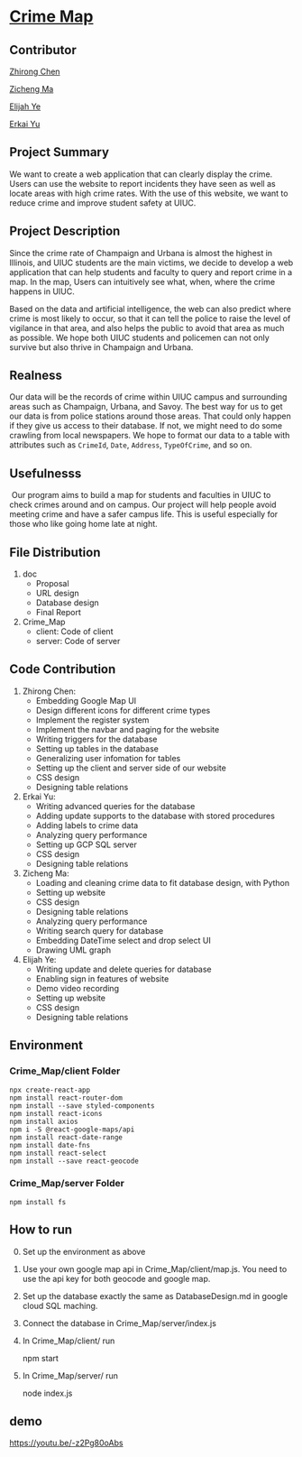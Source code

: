 # [Crime Map](https://github.com/rong-hash/CrimeMap)

## Contributor
[Zhirong Chen](https://github.com/rong-hash)

[Zicheng Ma](https://github.com/ZichengMa)

[Elijah Ye](https://github.com/Elijah-Ye)

[Erkai Yu](https://github.com/silkrow)

## Project Summary
We want to create a web application that can clearly display the crime. Users can use the website to report incidents they have seen as well as locate areas with high crime rates. With the use of this website, we want to reduce crime and improve student safety at UIUC.

## Project Description
Since the crime rate of Champaign and Urbana is almost the highest in Illinois, and UIUC students are the main victims, we decide to develop a web application that can help students and faculty to query and report crime in a map. In the map, Users can intuitively see what, when, where the crime happens in UIUC. 

Based on the data and artificial intelligence, the web can also predict where crime is most likely to occur, so that it can tell the police to raise the level of vigilance in that area, and also helps the public to avoid that area as much as possible. We hope both UIUC students and policemen can not only survive but also thrive in Champaign and Urbana.

## Realness
Our data will be the records of crime within UIUC campus and surrounding areas such as Champaign, Urbana, and Savoy. The best way for us to get our data is from police stations around those areas. That could only happen if they give us access to their database. If not, we might need to do some crawling from local newspapers. We hope to format our data to a table with attributes such as `CrimeId`, `Date`, `Address`, `TypeOfCrime`, and so on. 

## Usefulnesss

​    Our program aims to build a map for students and faculties in UIUC to check crimes around and on campus. Our project will help people avoid meeting crime and have a safer campus life. This is useful especially for those who like going home late at night.

## File Distribution

1. doc
    * Proposal
    * URL design
    * Database design
    * Final Report
2. Crime_Map
    * client: Code of client
    * server: Code of server


## Code Contribution
1. Zhirong Chen:
    * Embedding Google Map UI
    * Design different icons for different crime types
    * Implement the register system
    * Implement the navbar and paging for the website
    * Writing triggers for the database
    * Setting up tables in the database
    * Generalizing user infomation for tables
    * Setting up the client and server side of our website
    * CSS design
    * Designing table relations
2. Erkai Yu:
    * Writing advanced queries for the database
    * Adding update supports to the database with stored procedures
    * Adding labels to crime data
    * Analyzing query performance
    * Setting up GCP SQL server
    * CSS design
    * Designing table relations
3. Zicheng Ma:
    * Loading and cleaning crime data to fit database design, with Python
    * Setting up website
    * CSS design
    * Designing table relations
    * Analyzing query performance
    * Writing search query for database
    * Embedding DateTime select and drop select UI
    * Drawing UML graph
4. Elijah Ye:
    * Writing update and delete queries for database
    * Enabling sign in features of website
    * Demo video recording
    * Setting up website
    * CSS design
    * Designing table relations

## Environment

### Crime_Map/client Folder
```
npx create-react-app
npm install react-router-dom 
npm install --save styled-components
npm install react-icons
npm install axios
npm i -S @react-google-maps/api
npm install react-date-range
npm install date-fns
npm install react-select
npm install --save react-geocode
```

### Crime_Map/server Folder
    npm install fs

## How to run

0. Set up the environment as above

1. Use your own google map api in Crime_Map/client/map.js. You need to use the api key for both geocode and google map.

2. Set up the database exactly the same as DatabaseDesign.md in google cloud SQL maching.

3. Connect the database in Crime_Map/server/index.js

4. In Crime_Map/client/ run

    npm start

5. In Crime_Map/server/ run

    node index.js

## demo
https://youtu.be/-z2Pg80oAbs
